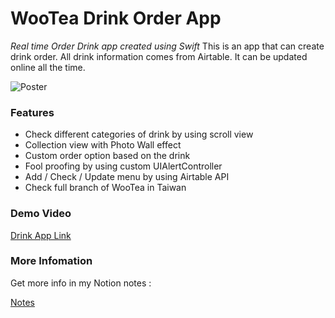 # WooTea Drink Order App

*Real time Order Drink app created using Swift*
This is an app that can create drink order. All drink information comes from Airtable. It can be updated online all the time. 

![Poster](https://s3.us-west-2.amazonaws.com/secure.notion-static.com/3417a739-fa2b-461c-b906-8647caa11604/Order_App.png?X-Amz-Algorithm=AWS4-HMAC-SHA256&X-Amz-Content-Sha256=UNSIGNED-PAYLOAD&X-Amz-Credential=AKIAT73L2G45EIPT3X45%2F20220510%2Fus-west-2%2Fs3%2Faws4_request&X-Amz-Date=20220510T142417Z&X-Amz-Expires=86400&X-Amz-Signature=a5634280302c29c962611c2efe259af20aa37d4e9de67f31c5b90d7b3bf2e4e5&X-Amz-SignedHeaders=host&response-content-disposition=filename%20%3D%22Order%2520App.png%22&x-id=GetObject)

### Features
* Check different categories of drink by using scroll view
* Collection view with Photo Wall effect
* Custom order option based on the drink
* Fool proofing by using custom UIAlertController
* Add / Check / Update menu by using Airtable API
* Check full branch of WooTea in Taiwan


### Demo Video
[Drink App Link](https://www.youtube.com/watch?v=sybmPfDhO84)

### More Infomation

Get more info in my Notion notes :

[Notes](https://chill-agenda-0a9.notion.site/Order-App-5b029bbaa81d437c92a2ffd0ea07c1d14)
